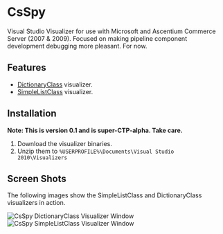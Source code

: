# CsSpy

Visual Studio Visualizer for use with Microsoft and Ascentium Commerce Server (2007 & 2009).  Focused on making pipeline component development debugging more pleasant.  For now.

## Features

* [DictionaryClass](http://msdn.microsoft.com/en-us/library/bb509189) visualizer.
* [SimpleListClass](http://msdn.microsoft.com/en-us/library/microsoft.commerceserver.runtime.simplelistclass.aspx) visualizer.

## Installation

**Note:  This is version 0.1 and is super-CTP-alpha.  Take care.**

1. Download the visualizer binaries.
2. Unzip them to `%USERPROFILE%\Documents\Visual Studio 2010\Visualizers`

## Screen Shots

The following images show the SimpleListClass and DictionaryClass visualizers in action.

![CsSpy DictionaryClass Visualizer Window](https://raw.github.com/enticify/CsSpy/master/assets/csspy-dictionary.png)
![CsSpy SimpleListClass Visualizer Window](https://raw.github.com/enticify/CsSpy/master/assets/csspy-simplelist.png)
